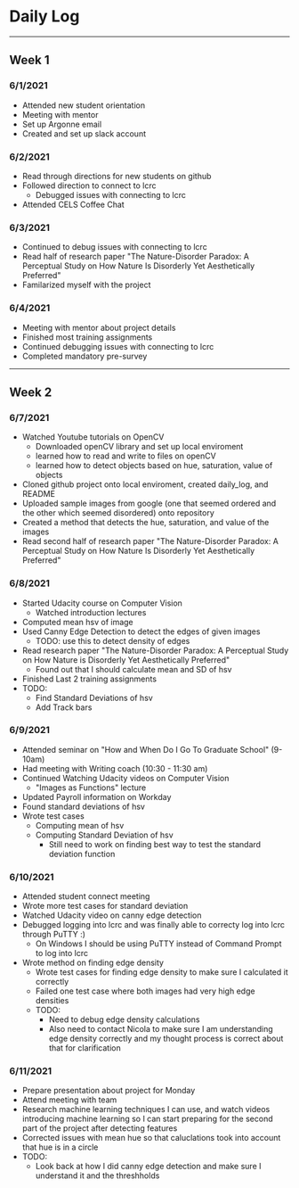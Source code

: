 # Daily Log #

-----

## Week 1 ##
### 6/1/2021 ###
* Attended new student orientation
* Meeting with mentor
* Set up Argonne email
* Created and set up slack account

### 6/2/2021 ###
* Read through directions for new students on github
* Followed direction to connect to lcrc
    * Debugged issues with connecting to lcrc
* Attended CELS Coffee Chat
    
### 6/3/2021 ### 
* Continued to debug issues with connecting to lcrc
* Read half of research paper "The Nature-Disorder Paradox: A Perceptual Study on How
                                Nature Is Disorderly Yet Aesthetically Preferred"
* Familarized myself with the project  

### 6/4/2021
* Meeting with mentor about project details
* Finished most training assignments 
* Continued debugging issues with connecting to lcrc
* Completed mandatory pre-survey

----

## Week 2 ##
### 6/7/2021
* Watched Youtube tutorials on OpenCV
    * Downloaded openCV library and set up local enviroment
    * learned how to read and write to files on openCV
    * learned how to detect objects based on hue, saturation, value of objects
* Cloned github project onto local enviroment, created daily_log, and README
* Uploaded sample images from google (one that seemed ordered and the other which seemed disordered)
  onto repository
* Created a method that detects the hue, saturation, and value of the images
* Read second half of research paper "The Nature-Disorder Paradox: A Perceptual Study on How
                                      Nature Is Disorderly Yet Aesthetically Preferred"
  
### 6/8/2021 ###
* Started Udacity course on Computer Vision
  * Watched introduction lectures
* Computed mean hsv of image
* Used Canny Edge Detection to detect the edges of given images
    * TODO: use this to detect density of edges
* Read research paper "The Nature-Disorder Paradox: A Perceptual Study on How Nature is
                        Disorderly Yet Aesthetically Preferred"
    * Found out that I should calculate mean and SD of hsv
* Finished Last 2 training assignments
* TODO:
    * Find Standard Deviations of hsv
    * Add Track bars
    
### 6/9/2021 ### 
* Attended seminar on "How and When Do I Go To Graduate School" (9- 10am)
* Had meeting with Writing coach                                (10:30 - 11:30 am)
* Continued Watching Udacity videos on Computer Vision
    * "Images as Functions" lecture
* Updated Payroll information on Workday
* Found standard deviations of hsv 
* Wrote test cases
    * Computing mean of hsv
    * Computing Standard Deviation of hsv
      * Still need to work on finding best way to test the standard deviation function
    
### 6/10/2021 ###
* Attended student connect meeting
* Wrote more test cases for standard deviation
* Watched Udacity video on canny edge detection
* Debugged logging into lcrc and was finally able to correcty log into lcrc through PuTTY :)
    * On Windows I should be using PuTTY instead of Command Prompt
      to log into lcrc
* Wrote method on finding edge density
    * Wrote test cases for finding edge density to make sure I calculated it correctly
    * Failed one test case where both images had very high edge densities
    * TODO:
        * Need to debug edge density calculations
        * Also need to contact Nicola to make sure I am understanding edge density 
          correctly and my thought process is correct about that for clarification
    
### 6/11/2021 ###
* Prepare presentation about project for Monday
* Attend meeting with team
* Research machine learning techniques I can use, and watch 
 videos introducing machine learning so I can start preparing for the second part of the project
  after detecting features
* Corrected issues with mean hue so that caluclations took into account that hue is in a circle 
* TODO:
    * Look back at how I did canny edge detection and make sure I understand it and the threshholds